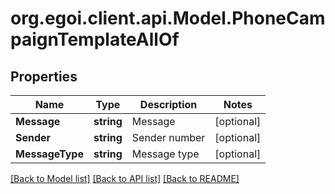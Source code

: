 
# org.egoi.client.api.Model.PhoneCampaignTemplateAllOf

## Properties

Name | Type | Description | Notes
------------ | ------------- | ------------- | -------------
**Message** | **string** | Message | [optional] 
**Sender** | **string** | Sender number | [optional] 
**MessageType** | **string** | Message type | [optional] 

[[Back to Model list]](../README.md#documentation-for-models)
[[Back to API list]](../README.md#documentation-for-api-endpoints)
[[Back to README]](../README.md)

